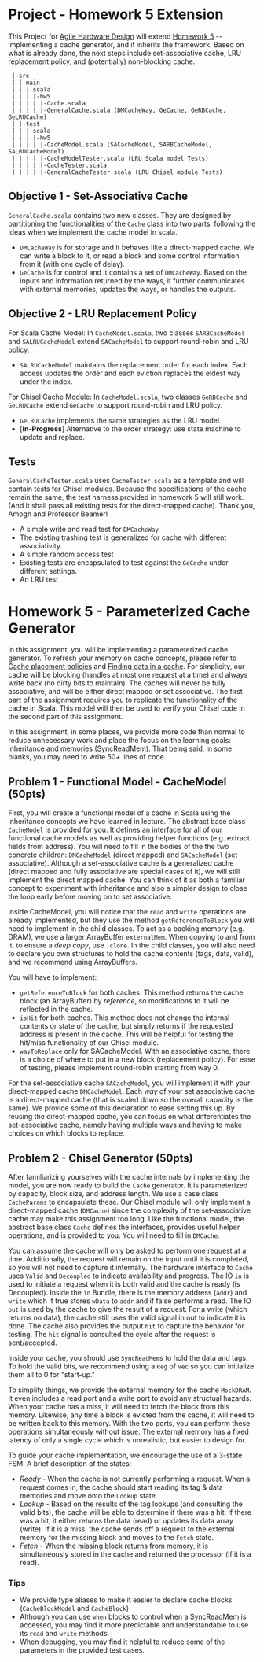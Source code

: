 Project - Homework 5 Extension
=======================

This Project for [Agile Hardware Design](https://classes.soe.ucsc.edu/cse293/Winter22/) will extend [Homework 5](https://github.com/agile-hw/hw5) -- implementing a cache generator, and it inherits the framework. Based on what is already done, the next steps include set-associative cache, LRU replacement policy, and (potentially) non-blocking cache.

```
 |-src
 | |-main
 | | |-scala
 | | | |-hw5
 | | | | |-Cache.scala
 | | | | |-GeneralCache.scala (DMCacheWay, GeCache, GeRBCache, GeLRUCache)
 | |-test
 | | |-scala
 | | | |-hw5
 | | | | |-CacheModel.scala (SACacheModel, SARBCacheModel, SALRUCacheModel)
 | | | | |-CacheModelTester.scala (LRU Scala model Tests)
 | | | | |-CacheTester.scala
 | | | | |-GeneralCacheTester.scala (LRU Chisel module Tests)
```

## Objective 1 - Set-Associative Cache
`GeneralCache.scala` contains two new classes. They are designed by partitioning the functionalities of the `Cache` class into two parts, following the ideas when we implement the cache model in scala.

- `DMCacheWay` is for storage and it behaves like a direct-mapped cache. We can write a block to it, or read a block and some control information from it (with one cycle of delay).
- `GeCache` is for control and it contains a set of `DMCacheWay`. Based on the inputs and information returned by the ways, it further communicates with external memories, updates the ways, or handles the outputs.

## Objective 2 - LRU Replacement Policy

For Scala Cache Model: In `CacheModel.scala`, two classes `SARBCacheModel` and `SALRUCacheModel` extend `SACacheModel` to support round-robin and LRU policy.

- `SALRUCacheModel` maintains the replacement order for each index. Each access updates the order and each eviction replaces the eldest way under the index.

For Chisel Cache Module: In `CacheModel.scala`, two classes `GeRBCache` and `GeLRUCache` extend `GeCache` to support round-robin and LRU policy.

- `GeLRUCache` implements the same strategies as the LRU model.
- [**In-Progress**] Alternative to the order strategy: use state machine to update and replace.

## Tests

`GeneralCacheTester.scala` uses `CacheTester.scala` as a template and will contain tests for Chisel modules. Because the specifications of the cache remain the same, the test harness provided in homework 5 will still work. (And it shall pass all existing tests for the direct-mapped cache). Thank you, Amogh and Professor Beamer!

- A simple write and read test for `DMCacheWay`
- The existing trashing test is generalized for cache with different associativity.
- A simple random access test
- Existing tests are encapsulated to test against the `GeCache` under different settings.
- An LRU test



Homework 5 - Parameterized Cache Generator
=======================

In this assignment, you will be implementing a parameterized cache generator. To refresh your memory on cache concepts, please refer to [Cache placement policies](https://en.wikipedia.org/wiki/Cache_placement_policies) and [Finding data in a cache](https://inst.eecs.berkeley.edu/~cs61c/resources/caches.pdf). For simplicity, our cache will be blocking (handles at most one request at a time) and always write back (no dirty bits to maintain). The caches will never be fully associative, and will be either direct mapped or set associative. The first part of the assignment requires you to replicate the functionality of the cache in Scala. This model will then be used to verify your Chisel code in the second part of this assignment. 

In this assignment, in some places, we provide more code than normal to reduce unnecessary work and place the focus on the learning goals: inheritance and memories (SyncReadMem). That being said, in some blanks, you may need to write 50+ lines of code.


## Problem 1 - Functional Model - CacheModel (50pts)

First, you will create a functional model of a cache in Scala using the inheritance concepts we have learned in lecture. The abstract base class `CacheModel` is provided for you. It defines an interface for all of our functional cache models as well as providing helper functions (e.g. extract fields from address). You will need to fill in the bodies of the the two concrete children: `DMCacheModel` (direct mapped) and `SACacheModel` (set associative). Although a set-associative cache is a generalized cache (direct mapped and fully associative are special cases of it), we will still implement the direct mapped cache. You can think of it as both a familiar concept to experiment with inheritance and also a simpler design to close the loop early before moving on to set associative.

Inside CacheModel, you will notice that the `read` and `write` operations are already implemented, but they use the method `getReferenceToBlock` you will need to implement in the child classes. To act as a backing memory (e.g. DRAM), we use a larger ArrayBuffer `externalMem`. When copying to and from it, to ensure a _deep copy_, use `.clone`. In the child classes, you will also need to declare you own structures to hold the cache contents (tags, data, valid), and we recommend using ArrayBuffers.

You will have to implement:
* `getReferenceToBlock` for both caches. This method returns the cache block (an ArrayBuffer) by _reference_, so modifications to it will be reflected in the cache.
* `isHit` for both caches. This method does not change the internal contents or state of the cache, but simply returns if the requested address is present in the cache. This will be helpful for testing the hit/miss functionality of our Chisel module.
* `wayToReplace` only for SACacheModel. With an associative cache, there is a choice of where to put in a new block (replacement policy). For ease of testing, please implement round-robin starting from way 0.

For the set-associative cache `SACacheModel`, you will implement it with your direct-mapped cache `DMCacheModel`. Each _way_ of your set associative cache is a direct-mapped cache (that is scaled down so the overall capacity is the same). We provide some of this declaration to ease setting this up. By reusing the direct-mapped cache, you can focus on what differentiates the set-associative cache, namely having multiple ways and having to make choices on which blocks to replace.



## Problem 2 - Chisel Generator (50pts)

After familiarizing yourselves with the cache internals by implementing the model, you are now ready to build the `Cache` generator. It is parameterized by capacity, block size, and address length. We use a case class `CacheParams` to encapsulate these. Our Chisel module will only implement a direct-mapped cache (`DMCache`) since the complexity of the set-associative cache may make this assignment too long. Like the functional model, the abstract base class `Cache` defines the interfaces, provides useful helper operations, and is provided to you. You will need to fill in `DMCache`.

You can assume the cache will only be asked to perform one request at a time. Additionally, the request will remain on the input until it is completed, so you will not need to capture it internally. The hardware interface to `Cache` uses `Valid` and `Decoupled` to indicate availability and progress. The IO `in` is used to initiate a request when it is both valid and the cache is ready (is Decoupled). Inside the `in` Bundle, there is the memory address (`addr`) and `write` which if true stores `wData` to `addr` and if false performs a read. The IO `out` is used by the cache to give the result of a request. For a write (which returns no data), the cache still uses the valid signal in out to indicate it is done. The cache also provides the output `hit` to capture the behavior for testing. The `hit` signal is consulted the cycle after the request is sent/accepted.

Inside your cache, you should use `SyncReadMem`s to hold the data and tags. To hold the valid bits, we recommend using a `Reg` of `Vec` so you can initialize them all to 0 for "start-up." 

To simplify things, we provide the external memory for the cache `MockDRAM`. It even includes a read port and a write port to avoid any structual hazards. When your cache has a miss, it will need to fetch the block from this memory. Likewise, any time a block is evicted from the cache, it will need to be written back to this memory. With the two ports, you can perform these operations simultaneously without issue. The external memory has a fixed latency of only a single cycle which is unrealistic, but easier to design for.

To guide your cache implementation, we encourage the use of a 3-state FSM. A brief description of the states:
* _Ready_ - When the cache is not currently performing a request. When a request comes in, the cache should start reading its tag & data memories and move onto the `Lookup` state.
* _Lookup_ - Based on the results of the tag lookups (and consulting the valid bits), the cache will be able to determine if there was a hit. If there was a hit, it either returns the data (read) or updates its data array (write). If it is a miss, the cache sends off a request to the external memory for the missing block and moves to the `Fetch` state.
* _Fetch_ - When the missing block returns from memory, it is simultaneously stored in the cache and returned the processor (if it is a read).


### Tips
* We provide type aliases to make it easier to declare cache blocks (`CacheBlockModel` and `CacheBlock`)
* Although you can use `when` blocks to control when a SyncReadMem is accessed, you may find it more predictable and understandable to use its `read` and `write` methods.
* When debugging, you may find it helpful to reduce some of the parameters in the provided test cases.
